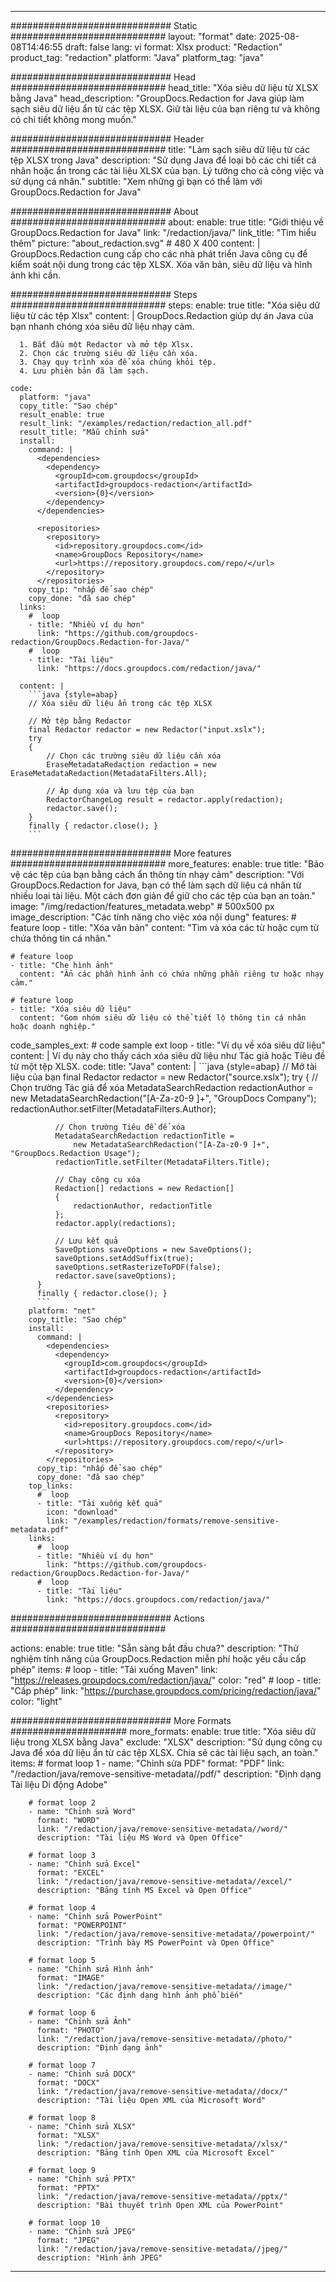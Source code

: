 
---
############################# Static ############################
layout: "format"
date:  2025-08-08T14:46:55
draft: false
lang: vi
format: Xlsx
product: "Redaction"
product_tag: "redaction"
platform: "Java"
platform_tag: "java"

############################# Head ############################
head_title: "Xóa siêu dữ liệu từ XLSX bằng Java"
head_description: "GroupDocs.Redaction for Java giúp làm sạch siêu dữ liệu ẩn từ các tệp XLSX. Giữ tài liệu của bạn riêng tư và không có chi tiết không mong muốn."

############################# Header ############################
title: "Làm sạch siêu dữ liệu từ các tệp XLSX trong Java" 
description: "Sử dụng Java để loại bỏ các chi tiết cá nhân hoặc ẩn trong các tài liệu XLSX của bạn. Lý tưởng cho cả công việc và sử dụng cá nhân."
subtitle: "Xem những gì bạn có thể làm với GroupDocs.Redaction for Java" 

############################# About ############################
about:
    enable: true
    title: "Giới thiệu về GroupDocs.Redaction for Java"
    link: "/redaction/java/"
    link_title: "Tìm hiểu thêm"
    picture: "about_redaction.svg" # 480 X 400
    content: |
       GroupDocs.Redaction cung cấp cho các nhà phát triển Java công cụ để kiểm soát nội dung trong các tệp XLSX. Xóa văn bản, siêu dữ liệu và hình ảnh khi cần.

############################# Steps ############################
steps:
    enable: true
    title: "Xóa siêu dữ liệu từ các tệp Xlsx"
    content: |
      GroupDocs.Redaction giúp dự án Java của bạn nhanh chóng xóa siêu dữ liệu nhạy cảm.
      
      1. Bắt đầu một Redactor và mở tệp Xlsx.
      2. Chọn các trường siêu dữ liệu cần xóa.
      3. Chạy quy trình xóa để xóa chúng khỏi tệp.
      4. Lưu phiên bản đã làm sạch.
   
    code:
      platform: "java"
      copy_title: "Sao chép"
      result_enable: true
      result_link: "/examples/redaction/redaction_all.pdf"
      result_title: "Mẫu chỉnh sửa"
      install:
        command: |
          <dependencies>
            <dependency>
              <groupId>com.groupdocs</groupId>
              <artifactId>groupdocs-redaction</artifactId>
              <version>{0}</version>
            </dependency>
          </dependencies>

          <repositories>
            <repository>
              <id>repository.groupdocs.com</id>
              <name>GroupDocs Repository</name>
              <url>https://repository.groupdocs.com/repo/</url>
            </repository>
          </repositories>
        copy_tip: "nhấp để sao chép"
        copy_done: "đã sao chép"
      links:
        #  loop
        - title: "Nhiều ví dụ hơn"
          link: "https://github.com/groupdocs-redaction/GroupDocs.Redaction-for-Java/"
        #  loop
        - title: "Tài liệu"
          link: "https://docs.groupdocs.com/redaction/java/"
          
      content: |
        ```java {style=abap}
        // Xóa siêu dữ liệu ẩn trong các tệp XLSX

        // Mở tệp bằng Redactor
        final Redactor redactor = new Redactor("input.xslx");
        try
        {
            // Chọn các trường siêu dữ liệu cần xóa
            EraseMetadataRedaction redaction = new EraseMetadataRedaction(MetadataFilters.All);

            // Áp dụng xóa và lưu tệp của bạn
            RedactorChangeLog result = redactor.apply(redaction);
            redactor.save();
        }
        finally { redactor.close(); }
        ```            


############################# More features ############################
more_features:
  enable: true
  title: "Bảo vệ các tệp của bạn bằng cách ẩn thông tin nhạy cảm"
  description: "Với GroupDocs.Redaction for Java, bạn có thể làm sạch dữ liệu cá nhân từ nhiều loại tài liệu. Một cách đơn giản để giữ cho các tệp của bạn an toàn."
  image: "/img/redaction/features_metadata.webp" # 500x500 px
  image_description: "Các tính năng cho việc xóa nội dung"
  features:
    # feature loop
    - title: "Xóa văn bản"
      content: "Tìm và xóa các từ hoặc cụm từ chứa thông tin cá nhân."

    # feature loop
    - title: "Che hình ảnh"
      content: "Ẩn các phần hình ảnh có chứa những phần riêng tư hoặc nhạy cảm."

    # feature loop
    - title: "Xóa siêu dữ liệu"
      content: "Gom nhóm siêu dữ liệu có thể tiết lộ thông tin cá nhân hoặc doanh nghiệp."
      
  code_samples_ext:
    # code sample ext loop
    - title: "Ví dụ về xóa siêu dữ liệu"
      content: |
        Ví dụ này cho thấy cách xóa siêu dữ liệu như Tác giả hoặc Tiêu đề từ một tệp XLSX.
      code:
        title: "Java"
        content: |
          ```java {style=abap}
          //  Mở tài liệu của bạn
          final Redactor redactor = new Redactor("source.xslx");
          try
          {
              // Chọn trường Tác giả để xóa
              MetadataSearchRedaction redactionAuthor = 
                  new MetadataSearchRedaction("[A-Za-z0-9 ]+", "GroupDocs Company");
              redactionAuthor.setFilter(MetadataFilters.Author);

              // Chọn trường Tiêu đề để xóa
              MetadataSearchRedaction redactionTitle = 
                  new MetadataSearchRedaction("[A-Za-z0-9 ]+", "GroupDocs.Redaction Usage");
              redactionTitle.setFilter(MetadataFilters.Title);

              // Chạy công cụ xóa
              Redaction[] redactions = new Redaction[]
              {
                  redactionAuthor, redactionTitle
              };
              redactor.apply(redactions);

              // Lưu kết quả
              SaveOptions saveOptions = new SaveOptions();
              saveOptions.setAddSuffix(true);
              saveOptions.setRasterizeToPDF(false);
              redactor.save(saveOptions);
          }
          finally { redactor.close(); }
          ```
        platform: "net"
        copy_title: "Sao chép"
        install:
          command: |
            <dependencies>
              <dependency>
                <groupId>com.groupdocs</groupId>
                <artifactId>groupdocs-redaction</artifactId>
                <version>{0}</version>
              </dependency>
            </dependencies>
            <repositories>
              <repository>
                <id>repository.groupdocs.com</id>
                <name>GroupDocs Repository</name>
                <url>https://repository.groupdocs.com/repo/</url>
              </repository>
            </repositories>
          copy_tip: "nhấp để sao chép"
          copy_done: "đã sao chép"
        top_links:
          #  loop
          - title: "Tải xuống kết quả"
            icon: "download"
            link: "/examples/redaction/formats/remove-sensitive-metadata.pdf"
        links:
          #  loop
          - title: "Nhiều ví dụ hơn"
            link: "https://github.com/groupdocs-redaction/GroupDocs.Redaction-for-Java/"
          #  loop
          - title: "Tài liệu"
            link: "https://docs.groupdocs.com/redaction/java/"


############################# Actions ############################

actions:
  enable: true
  title: "Sẵn sàng bắt đầu chưa?"
  description: "Thử nghiệm tính năng của GroupDocs.Redaction miễn phí hoặc yêu cầu cấp phép"
  items:
    #  loop
    - title: "Tải xuống Maven"
      link: "https://releases.groupdocs.com/redaction/java/"
      color: "red"
        #  loop
    - title: "Cấp phép"
      link: "https://purchase.groupdocs.com/pricing/redaction/java/"
      color: "light"


############################# More Formats #####################
more_formats:
    enable: true
    title: "Xóa siêu dữ liệu trong XLSX bằng Java"
    exclude: "XLSX"
    description: "Sử dụng công cụ Java để xóa dữ liệu ẩn từ các tệp XLSX. Chia sẻ các tài liệu sạch, an toàn."
    items: 
        # format loop 1
        - name: "Chỉnh sửa PDF"
          format: "PDF"
          link: "/redaction/java/remove-sensitive-metadata//pdf/"
          description: "Định dạng Tài liệu Di động Adobe"

        # format loop 2
        - name: "Chỉnh sửa Word"
          format: "WORD"
          link: "/redaction/java/remove-sensitive-metadata//word/"
          description: "Tài liệu MS Word và Open Office"
          
        # format loop 3
        - name: "Chỉnh sửa Excel"
          format: "EXCEL"
          link: "/redaction/java/remove-sensitive-metadata//excel/"
          description: "Bảng tính MS Excel và Open Office"

        # format loop 4
        - name: "Chỉnh sửa PowerPoint"
          format: "POWERPOINT"
          link: "/redaction/java/remove-sensitive-metadata//powerpoint/"
          description: "Trình bày MS PowerPoint và Open Office"

        # format loop 5
        - name: "Chỉnh sửa Hình ảnh"
          format: "IMAGE"
          link: "/redaction/java/remove-sensitive-metadata//image/"
          description: "Các định dạng hình ảnh phổ biến"

        # format loop 6
        - name: "Chỉnh sửa Ảnh"
          format: "PHOTO"
          link: "/redaction/java/remove-sensitive-metadata//photo/"
          description: "Định dạng ảnh"

        # format loop 7
        - name: "Chỉnh sửa DOCX"
          format: "DOCX"
          link: "/redaction/java/remove-sensitive-metadata//docx/"
          description: "Tài liệu Open XML của Microsoft Word"
          
        # format loop 8
        - name: "Chỉnh sửa XLSX"
          format: "XLSX"
          link: "/redaction/java/remove-sensitive-metadata//xlsx/"
          description: "Bảng tính Open XML của Microsoft Excel"
          
        # format loop 9
        - name: "Chỉnh sửa PPTX"
          format: "PPTX"
          link: "/redaction/java/remove-sensitive-metadata//pptx/"
          description: "Bài thuyết trình Open XML của PowerPoint"

        # format loop 10
        - name: "Chỉnh sửa JPEG"
          format: "JPEG"
          link: "/redaction/java/remove-sensitive-metadata//jpeg/"
          description: "Hình ảnh JPEG"


---